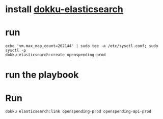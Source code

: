 # install [dokku-elasticsearch](https://github.com/dokku/dokku-elasticsearch)


# run

    echo 'vm.max_map_count=262144' | sudo tee -a /etc/sysctl.conf; sudo sysctl -p
    dokku elasticsearch:create openspending-prod

# run the playbook

# Run

    dokku elasticsearch:link openspending-prod openspending-api-prod